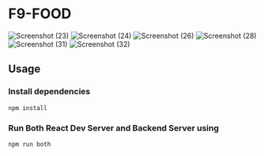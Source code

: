 # F9-FOOD


![Screenshot (23)](https://user-images.githubusercontent.com/110610536/227204116-751b4228-f726-4439-aae2-a54c2825b21b.png)
![Screenshot (24)](https://user-images.githubusercontent.com/110610536/227204160-374f2a4d-aedc-4477-985c-87de62f6da46.png)
![Screenshot (26)](https://user-images.githubusercontent.com/110610536/227204171-f30a8fb2-c5e9-418b-8bb6-d81097c8854e.png)
![Screenshot (28)](https://user-images.githubusercontent.com/110610536/227204174-8ef29b94-f559-4131-8664-97e378ca2a0d.png)
![Screenshot (31)](https://user-images.githubusercontent.com/110610536/227204175-560025d4-6812-4847-a9e3-84432f69e244.png)
![Screenshot (32)](https://user-images.githubusercontent.com/110610536/227204176-91f8930c-7189-4332-9874-9a34424063d5.png)


## Usage

### Install dependencies

```
npm install
```

### Run Both React Dev Server and Backend Server using

```
npm run both
```
